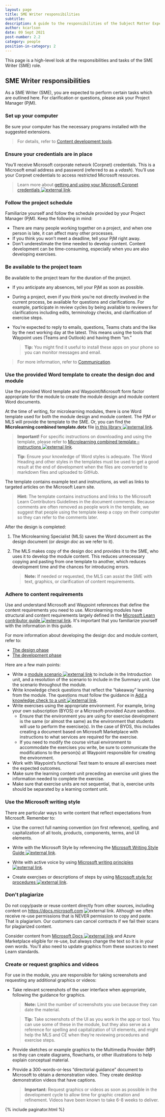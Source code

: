 ```yaml
---
layout: page
title: SME Writer responsibilities
subtitle:
description: A guide to the responsibilities of the Subject Matter Expert
author: kcarlson
date: 09 Sept 2021
post-number: 2.2
category: people
position-in-category: 2
---
```


This page is a high-level look at the responsibilities and tasks of the SME Writer (SME) role.

## SME Writer responsibilities

As a SME Writer (SME), you are expected to perform certain tasks which are outlined here. For clarification or questions, please ask your Project Manager (PjM).

### Set up your computer

Be sure your computer has the necessary programs installed with the suggested extensions. 

> For details, refer to [Content development tools]({{site.baseurl}}/get-started/content-development-tools.html).

### Ensure your credentials are in place

You’ll receive Microsoft corporate network (Corpnet) credentials. This is a Microsoft email address and password (referred to as a *vdash*). You’ll use your Corpnet credentials to access restricted Microsoft resources. 

> Learn more about <a href="https://waypointventures.sharepoint.com/:w:/r/sites/Home/_layouts/15/doc2.aspx?sourcedoc=%7B6CC69912-B551-43CD-B842-2A09295BA592%7D&file=Getting%20and%20using%20your%20Microsoft%20Corpnet%20credentials.docx&action=default&mobileredirect=true&cid=12c0dcbc-be09-40a4-a5ab-0e5a387c0065" target="_blank">getting and using your Microsoft Corpnet credentials ![external link](../assets/images/extlink.png)</a>. 

### Follow the project schedule

Familiarize yourself and follow the schedule provided by your Project Manager (PjM). Keep the following in mind:

- There are many people working together on a project, and when one person is late, it can affect many other processes.
- If you think you won’t meet a deadline, tell your PjM right away.
- Don't underestimate the time needed to develop content. Content development can be time-consuming, especially when you are also developing exercises.

### Be available to the project team

Be available to the project team for the duration of the project.

- If you anticipate any absences, tell your PjM as soon as possible.
- During a project, even if you think you’re not directly involved in the current process, be available for questions and clarifications. For example, participate in review cycles by being available to reviewers for clarifications including edits, terminology checks, and clarification of exercise steps.
- You’re expected to reply to emails, questions, Teams chats and the like by the next working day at the latest. This means using the tools that Waypoint uses (Teams and Outlook) and having them “on.”

    > **Tip:** You might find it useful to install these apps on your phone so you can monitor messages and email.

> For more information, refer to [Communication]({{site.baseurl}}/get-started/communication.html).

### Use the provided Word template to create the design doc and module

Use the provided Word template and Waypoint/Microsoft form factor appropriate for the module to create the module design and module content Word documents. 

At the time of writing, for microlearning modules, there is one Word template used for both the module design and module content. The PjM or MLS will provide the template to the SME. Or, you can find the **Microlearning combined template.dotx** file <a href="https://waypointventures.sharepoint.com/sites/Home/Waypoint Documents/" target="blank">in this library ![external link](../assets/images/extlink.png)</a>. 

> **Important!** For specific instructions on downloading and using the template, please refer to <a href="https://waypointventures.sharepoint.com/sites/Home/Waypoint Documents/Microlearning combined template - instructions.docx?web=1" target="_blank">Microlearning combined template – instructions ![external link](../assets/images/extlink.png)</a>.

> **Tip:** Ensure your knowledge of Word styles is adequate. The Word Heading and other styles in the templates must be used to get a good result at the end of development when the files are converted to markdown files and uploaded to GitHub. 

The template contains example text and instructions, as well as links to targeted articles on the Microsoft Learn site.

> **Hint:** The template contains instructions and links to the Microsoft Learn Contributors Guidelines in the document comments. Because comments are often removed as people work in the template, we suggest that people using the template keep a copy on their computer so they can refer to the comments later.

After the design is completed:

1. The Microlearning Specialist (MLS) saves the Word document as the design document (or *design doc* as we refer to it).
1. The MLS makes copy of the design doc and provides it to the SME, who uses it to develop the module content. This reduces unnecessary copying and pasting from one template to another, which reduces development time and the chances for introducing errors.

    > **Note:** If needed or requested, the MLS can assist the SME with text, graphics, or clarification of content requirements.

### Adhere to content requirements

Use and understand Microsoft and Waypoint references that define the content requirements you need to use. Microlearning modules have structural and content requirements largely defined in the <a href="https://review.docs.microsoft.com/help/learn/?branch=main" target="_blank">Microsoft Learn contributor guide ![external link](../assets/images/extlink.png)</a>. It's important that you familiarize yourself with the information in this guide.

For more information about developing the design doc and module content, refer to:

- [The design phase]({{site.baseurl}}/project-info/the-design-phase.html)
- [The development phase]({{site.baseurl}}/project-info/the-development-phase.html)

Here are a few main points:

- Write a <a href="https://review.docs.microsoft.com/help/learn/id-guidance-scenarios?branch=main" target="_blank">module scenario ![external link](../assets/images/extlink.png)</a> to include in the Introduction unit, and a resolution of the scenario to include in the Summary unit. Use the scenario throughout the module.
- Write knowledge check questions that reflect the “takeaway” learning from the module. The questions must follow the guidance in <a href="https://review.docs.microsoft.com/help/learn/unit-add-a-knowledge-check?branch=main" target="_blank">Add a knowledge check to a unit ![external link](../assets/images/extlink.png)</a>.
- Write exercises using the appropriate environment. For example, bring your own subscription (BYOS) or a Microsoft-provided Azure sandbox.
  - Ensure that the environment you are using for exercise development is the same (or almost the same) as the environment that students will use to perform the exercise(s). In the case of BYOS, this includes creating a document based on Microsoft Marketplace with instructions to what services are required for the exercise.
  - If you need to modify the course virtual environment to accommodate the exercises you write, be sure to communicate the modifications to the person(s) at Waypoint responsible for creating the environment.
- Work with Waypoint’s functional Test team to ensure all exercises meet the expected outcomes.
- Make sure the learning content unit preceding an exercise unit gives the information needed to complete the exercise.
- Make sure that exercise units are not sequential, that is, exercise units should be separated by a learning content unit.

### Use the Microsoft writing style

There are particular ways to write content that reflect expectations from Microsoft. Remember to:

- Use the correct full naming convention (on first reference), spelling, and capitalization of all tools, products, components, terms, and UI elements.

- Write with the Microsoft Style by referencing the <a href="(https://styleguides.azurewebsites.net/Styleguide/Read?id=2700&topicid=29021" target="_blank">Microsoft Writing Style Guide ![external link](../assets/images/extlink.png)</a>.

- Write with active voice by using <a href="https://review.docs.microsoft.com/help/contribute/writing-principles?branch=main" target="_blank">Microsoft writing principles ![external link](../assets/images/extlink.png)</a>.

- Create exercises or descriptions of steps by using <a href="https://styleguides.azurewebsites.net/Styleguide/Read?id=2700&topicid=29016" target="_blank">Microsoft style for procedures ![external link](../assets/images/extlink.png)</a>. 

### Don't plagiarize

Do not copy/paste or reuse content directly from other sources, including content on <a href="https://docs.microsoft.com" target="_blank">https://docs.microsoft.com ![external link](../assets/images/extlink.png)</a>. Although we often receive re-use permissions that is NEVER permission to copy and paste. That is plagiarism. Our customers can cancel contracts if we fail their scans for plagiarized content. 

Consider content from <a href="https://docs.microsoft.com" target="_blank">Microsoft Docs ![external link](../assets/images/extlink.png)</a> and Azure Marketplace eligible for re-use, but always change the text so it is in your own words. You'll also need to update graphics from these sources to meet Learn standards.

### Create or request graphics and videos

For use in the module, you are responsible for taking screenshots and requesting any additional graphics or videos:

  - Take relevant screenshots of the user interface when appropriate, following the guidance for graphics.

    > **Note:** Limit the number of screenshots you use because they can date the material.

    >**Tip:** Take screenshots of the UI as you work in the app or tool. You can use some of these in the module, but they also serve as a reference for spelling and capitalization of UI elements, and might help the MLS and CE when they’re reviewing procedures and exercise steps.

  - Provide sketches or example graphics to the Multimedia Provider (MP) so they can create diagrams, flowcharts, or other illustrations to help explain conceptual material.

  - Provide a 300-words-or-less “directorial guidance” document to Microsoft to obtain a demonstration video. They create desktop demonstration videos that have captions.

    > **Important:** Request graphics or videos as soon as possible in the development cycle to allow time for graphic creation and refinement. Videos have been known to take 6-8 weeks to deliver.

{% include paginator.html %}
